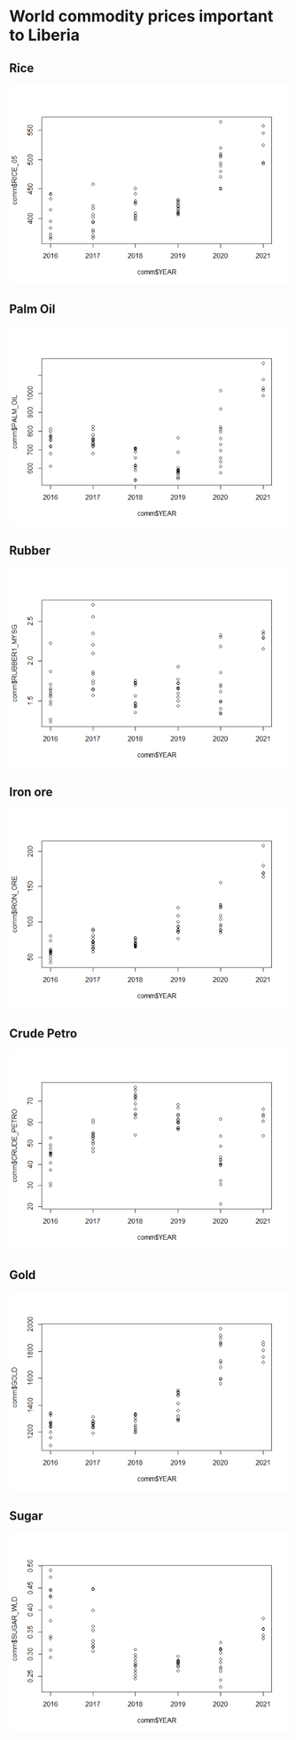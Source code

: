 World commodity prices important to Liberia
================

## Rice

![](Commodities_files/figure-gfm/rice-1.png)<!-- -->

## Palm Oil

![](Commodities_files/figure-gfm/palm-oil-1.png)<!-- -->

## Rubber

![](Commodities_files/figure-gfm/rubber-1.png)<!-- -->

## Iron ore

![](Commodities_files/figure-gfm/iron-1.png)<!-- -->

## Crude Petro

![](Commodities_files/figure-gfm/crude-1.png)<!-- -->

## Gold

![](Commodities_files/figure-gfm/gold-1.png)<!-- -->

## Sugar

![](Commodities_files/figure-gfm/sugar-1.png)<!-- -->
